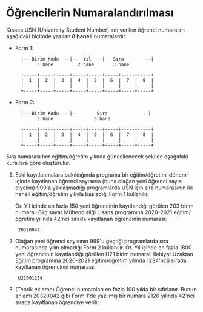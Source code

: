 Öğrencilerin Numaralandırılması
===============================

Kısaca USN (University Student Number) adı verilen öğrenci numaraları aşağıdaki
biçimde yazılan **8 haneli** numaralardır.

- Form 1:

        |-- Birim Kodu  --|--  Yıl  --|   Sıra        --|
              3 hane         2 hane       3 hane

        +-----+-----+-----+-----+-----+-----+-----+-----+
        |  1  |  2  |  3  |  4  |  5  |  6  |  7  |  8  |
        |     |     |     |     |     |     |     |     |
        +-----+-----+-----+-----+-----+-----+-----+-----+


- Form 2:

        |-- Birim Kodu  --|--       Sıra             --|
              3 hane               5 hane

        +-----+-----+-----+-----+-----+-----+-----+-----+
        |  1  |  2  |  3  |  4  |  5  |  6  |  7  |  8  |
        |     |     |     |     |     |     |     |     |
        +-----+-----+-----+-----+-----+-----+-----+-----+

Sıra numarası her eğitim/öğretim yılında güncellenecek şekilde aşağıdaki
kurallara göre oluşturulur.

1. Eski kayıtlanmalara bakıldığında programa bir eğitim/öğretimi dönemi içinde
   kayıtlanan öğrenci sayısının (buna olağan yeni öğrenci sayısı diyelim) 999'a
   yaklaşmadığı programlarda USN için sıra numarasının iki haneli eğitim/öğretim
   yılıyla başladığı Form 1 kullanılır.

   Ör. Yıl içinde en fazla 150 yeni öğrencinin kayıtlandığı görülen 203 birim
   numaralı Bilgisayar Mühendisliği Lisans programına 2020-2021 eğitim/öğretim
   yılında 42'nci sırada kayıtlanan öğrencinin numarası:

        20320042

2. Olağan yeni öğrenci sayısının 999'u geçtiği programlarda sıra numarasında
   yılın olmadığı Form 2 kullanılır.  Ör. Yıl içinde en fazla 1800 yeni
   öğrencinin kayıtlandığı görülen U21 birim numaralı İlahiyat Uzaktan Eğitim
   programına 2020-2021 eğitim/öğretim yılında 1234'ncü sırada kayıtlanan
   öğrencinin numarası:

        U21001234

3. (Teorik ekleme) Öğrenci numaraları en fazla 100 yılda bir sıfırlanır.  Bunun
   anlamı 20320042 gibi Form 1'de yazılmış bir numara 2120 yılında 42'nci sırada
   kayıtlanan öğrenciye verilir.
